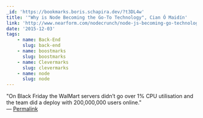 ```yaml
---
_id: 'https://bookmarks.boris.schapira.dev/?t3DL4w'
title: '"Why is Node Becoming the Go-To Technology", Cian Ó Maidín'
link: 'http://www.nearform.com/nodecrunch/node-js-becoming-go-technology-enterprise/'
date: '2015-12-03'
tags:
    - name: Back-End
      slug: back-end
    - name: boostmarks
      slug: boostmarks
    - name: Clevermarks
      slug: clevermarks
    - name: node
      slug: node
---
```


&quot;On Black Friday the WalMart servers didn’t go over 1% CPU utilisation and
the team did a deploy with 200,000,000 users online.&quot; <br>&#8212;
<a href="https://bookmarks.boris.schapira.dev/?t3DL4w" title="Permalink">Permalink</a>
